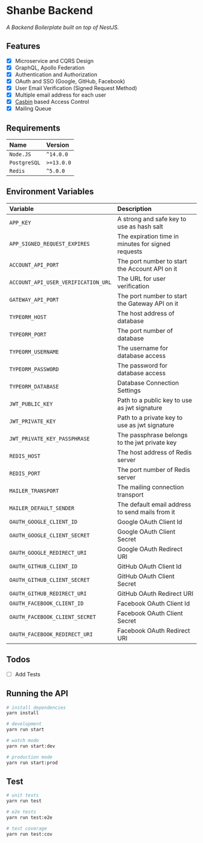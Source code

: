 # Shanbe Backend

_A Backend Boilerplate built on top of NestJS._

## Features

- [x] Microservice and CQRS Design
- [x] GraphQL, Apollo Federation
- [x] Authentication and Authorization
- [x] OAuth and SSO (Google, GitHub, Facebook)
- [x] User Email Verification (Signed Request Method)
- [x] Multiple email address for each user
- [x] [Casbin](https://casbin.org) based Access Control
- [x] Mailing Queue

## Requirements

| Name         | Version    |
| :----------- | :--------- |
| `Node.JS`    | `^14.0.0`  |
| `PostgreSQL` | `>=13.0.0` |
| `Redis`      | `^5.0.0`   |

## Environment Variables

| Variable                            | Description                                        |
| :---------------------------------- | :------------------------------------------------- |
| `APP_KEY`                           | A strong and safe key to use as hash salt          |
| `APP_SIGNED_REQUEST_EXPIRES`        | The expiration time in minutes for signed requests |
| `ACCOUNT_API_PORT`                  | The port number to start the Account API on it     |
| `ACCOUNT_API_USER_VERIFICATION_URL` | The URL for user verification                      |
| `GATEWAY_API_PORT`                  | The port number to start the Gateway API on it     |
| `TYPEORM_HOST`                      | The host address of database                       |
| `TYPEORM_PORT`                      | The port number of database                        |
| `TYPEORM_USERNAME`                  | The username for database access                   |
| `TYPEORM_PASSWORD`                  | The password for database access                   |
| `TYPEORM_DATABASE`                  | Database Connection Settings                       |
| `JWT_PUBLIC_KEY`                    | Path to a public key to use as jwt signature       |
| `JWT_PRIVATE_KEY`                   | Path to a private key to use as jwt signature      |
| `JWT_PRiVATE_KEY_PASSPHRASE`        | The passphrase belongs to the jwt private key      |
| `REDIS_HOST`                        | The host address of Redis server                   |
| `REDIS_PORT`                        | The port number of Redis server                    |
| `MAILER_TRANSPORT`                  | The mailing connection transport                   |
| `MAILER_DEFAULT_SENDER`             | The default email address to send mails from it    |
| `OAUTH_GOOGLE_CLIENT_ID`            | Google OAuth Client Id                             |
| `OAUTH_GOOGLE_CLIENT_SECRET`        | Google OAuth Client Secret                         |
| `OAUTH_GOOGLE_REDIRECT_URI`         | Google OAuth Redirect URI                          |
| `OAUTH_GITHUB_CLIENT_ID`            | GitHub OAuth Client Id                             |
| `OAUTH_GITHUB_CLIENT_SECRET`        | GitHub OAuth Client Secret                         |
| `OAUTH_GITHUB_REDIRECT_URI`         | GitHub OAuth Redirect URI                          |
| `OAUTH_FACEBOOK_CLIENT_ID`          | Facebook OAuth Client Id                           |
| `OAUTH_FACEBOOK_CLIENT_SECRET`      | Facebook OAuth Client Secret                       |
| `OAUTH_FACEBOOK_REDIRECT_URI`       | Facebook OAuth Redirect URI                        |

## Todos

- [ ] Add Tests

## Running the API

```bash
# install dependencies
yarn install

# development
yarn run start

# watch mode
yarn run start:dev

# production mode
yarn run start:prod
```

## Test

```bash
# unit tests
yarn run test

# e2e tests
yarn run test:e2e

# test coverage
yarn run test:cov
```
